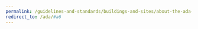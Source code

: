 ```yaml
---
permalink: /guidelines-and-standards/buildings-and-sites/about-the-ada-standards/ada-standards/chapter-6-plumbing-elements-and-facilities/
redirect_to: /ada/#a6
---
```


